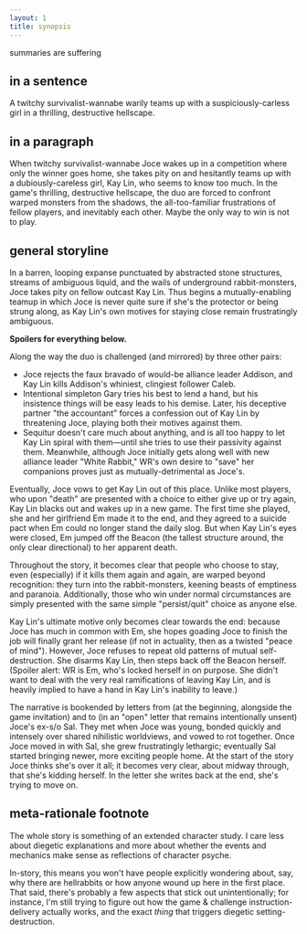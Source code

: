 ```yaml
---
layout: 1
title: synopsis
---
```

summaries are suffering

## in a sentence
A twitchy survivalist-wannabe warily teams up with a suspiciously-carless girl in a thrilling, destructive hellscape.

## in a paragraph
When twitchy survivalist-wannabe Joce wakes up in a competition where only the winner goes home, she takes pity on and hesitantly teams up with a dubiously-careless girl, Kay Lin, who seems to know too much. In the game's thrilling, destructive hellscape, the duo are forced to confront warped monsters from the shadows, the all-too-familiar frustrations of fellow players, and inevitably each other. Maybe the only way to win is not to play.

## general storyline
In a barren, looping expanse punctuated by abstracted stone structures, streams of ambiguous liquid, and the wails of underground rabbit-monsters, Joce takes pity on fellow outcast Kay Lin. Thus begins a mutually-enabling teamup in which Joce is never quite sure if she's the protector or being strung along, as Kay Lin's own motives for staying close remain frustratingly ambiguous.

**Spoilers for everything below.**

Along the way the duo is challenged (and mirrored) by three other pairs:
- Joce rejects the faux bravado of would-be alliance leader Addison, and Kay Lin kills Addison's whiniest, clingiest follower Caleb.
- Intentional simpleton Gary tries his best to lend a hand, but his insistence things will be easy leads to his demise. Later, his deceptive partner "the accountant" forces a confession out of Kay Lin by threatening Joce, playing both their motives against them.
- Sequitur doesn't care much about anything, and is all too happy to let Kay Lin spiral with them—until she tries to use their passivity against them. Meanwhile, although Joce initially gets along well with new alliance leader "White Rabbit," WR's own desire to "save" her companions proves just as mutually-detrimental as Joce's.

Eventually, Joce vows to get Kay Lin out of this place. Unlike most players, who upon "death" are presented with a choice to either give up or try again, Kay Lin blacks out and wakes up in a new game. The first time she played, she and her girlfriend Em made it to the end, and they agreed to a suicide pact when Em could no longer stand the daily slog. But when Kay Lin's eyes were closed, Em jumped off the Beacon (the tallest structure around, the only clear directional) to her apparent death.

Throughout the story, it becomes clear that people who choose to stay, even (especially) if it kills them again and again, are warped beyond recognition: they turn into the rabbit-monsters, keening beasts of emptiness and paranoia. Additionally, those who win under normal circumstances are simply presented with the same simple "persist/quit" choice as anyone else.

Kay Lin's ultimate motive only becomes clear towards the end: because Joce has much in common with Em, she hopes goading Joce to finish the job will finally grant her release (if not in actuality, then as a twisted "peace of mind"). However, Joce refuses to repeat old patterns of mutual self-destruction. She disarms Kay Lin, then steps back off the Beacon herself. (Spoiler alert: WR is Em, who's locked herself in on purpose. She didn't want to deal with the very real ramifications of leaving Kay Lin, and is heavily implied to have a hand in Kay Lin's inability to leave.)

The narrative is bookended by letters from (at the beginning, alongside the game invitation) and to (in an "open" letter that remains intentionally unsent) Joce's ex-s/o Sal. They met when Joce was young, bonded quickly and intensely over shared nihilistic worldviews, and vowed to rot together. Once Joce moved in with Sal, she grew frustratingly lethargic; eventually Sal started bringing newer, more exciting people home. At the start of the story Joce thinks she's over it all; it becomes very clear, about midway through, that she's kidding herself. In the letter she writes back at the end, she's trying to move on.

## meta-rationale footnote
The whole story is something of an extended character study. I care less about diegetic explanations and more about whether the events and mechanics make sense as reflections of character psyche.

In-story, this means you won't have people explicitly wondering about, say, why there are hellrabbits or how anyone wound up here in the first place. That said, there's probably a few aspects that stick out unintentionally; for instance, I'm still trying to figure out how the game & challenge instruction-delivery actually works, and the exact *thing* that triggers diegetic setting-destruction.